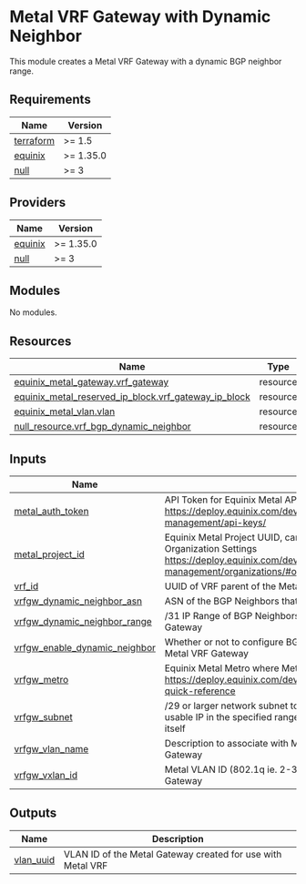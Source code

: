 # Metal VRF Gateway with Dynamic Neighbor

This module creates a Metal VRF Gateway with a dynamic BGP neighbor range.

<!-- BEGIN_TF_DOCS -->
## Requirements

| Name | Version |
|------|---------|
| <a name="requirement_terraform"></a> [terraform](#requirement\_terraform) | >= 1.5 |
| <a name="requirement_equinix"></a> [equinix](#requirement\_equinix) | >= 1.35.0 |
| <a name="requirement_null"></a> [null](#requirement\_null) | >= 3 |

## Providers

| Name | Version |
|------|---------|
| <a name="provider_equinix"></a> [equinix](#provider\_equinix) | >= 1.35.0 |
| <a name="provider_null"></a> [null](#provider\_null) | >= 3 |

## Modules

No modules.

## Resources

| Name | Type |
|------|------|
| [equinix_metal_gateway.vrf_gateway](https://registry.terraform.io/providers/equinix/equinix/latest/docs/resources/metal_gateway) | resource |
| [equinix_metal_reserved_ip_block.vrf_gateway_ip_block](https://registry.terraform.io/providers/equinix/equinix/latest/docs/resources/metal_reserved_ip_block) | resource |
| [equinix_metal_vlan.vlan](https://registry.terraform.io/providers/equinix/equinix/latest/docs/resources/metal_vlan) | resource |
| [null_resource.vrf_bgp_dynamic_neighbor](https://registry.terraform.io/providers/hashicorp/null/latest/docs/resources/resource) | resource |

## Inputs

| Name | Description | Type | Default | Required |
|------|-------------|------|---------|:--------:|
| <a name="input_metal_auth_token"></a> [metal\_auth\_token](#input\_metal\_auth\_token) | API Token for Equinix Metal API interaction https://deploy.equinix.com/developers/docs/metal/identity-access-management/api-keys/ | `string` | n/a | yes |
| <a name="input_metal_project_id"></a> [metal\_project\_id](#input\_metal\_project\_id) | Equinix Metal Project UUID, can be found in the General Tab of the Organization Settings https://deploy.equinix.com/developers/docs/metal/identity-access-management/organizations/#organization-settings-and-roles | `string` | n/a | yes |
| <a name="input_vrf_id"></a> [vrf\_id](#input\_vrf\_id) | UUID of VRF parent of the Metal VRF Gateway to be created | `string` | n/a | yes |
| <a name="input_vrfgw_dynamic_neighbor_asn"></a> [vrfgw\_dynamic\_neighbor\_asn](#input\_vrfgw\_dynamic\_neighbor\_asn) | ASN of the BGP Neighbors that will peer with the created Metal VRF Gateway | `string` | n/a | yes |
| <a name="input_vrfgw_dynamic_neighbor_range"></a> [vrfgw\_dynamic\_neighbor\_range](#input\_vrfgw\_dynamic\_neighbor\_range) | /31 IP Range of BGP Neighbors that will peer with the created Metal VRF Gateway | `string` | n/a | yes |
| <a name="input_vrfgw_enable_dynamic_neighbor"></a> [vrfgw\_enable\_dynamic\_neighbor](#input\_vrfgw\_enable\_dynamic\_neighbor) | Whether or not to configure BGP Dynamic Neighbor range on the created Metal VRF Gateway | `bool` | n/a | yes |
| <a name="input_vrfgw_metro"></a> [vrfgw\_metro](#input\_vrfgw\_metro) | Equinix Metal Metro where Metal resources are going to be deployed https://deploy.equinix.com/developers/docs/metal/locations/metros/#metros-quick-reference | `string` | n/a | yes |
| <a name="input_vrfgw_subnet"></a> [vrfgw\_subnet](#input\_vrfgw\_subnet) | /29 or larger network subnet to be used for Metal VRF Gateway. Note: first usable IP in the specified range will be claimed by the Metal VRF Gateway itself | `string` | n/a | yes |
| <a name="input_vrfgw_vlan_name"></a> [vrfgw\_vlan\_name](#input\_vrfgw\_vlan\_name) | Description to associate with Metal VLAN being created for use use Metal VRF Gateway | `string` | n/a | yes |
| <a name="input_vrfgw_vxlan_id"></a> [vrfgw\_vxlan\_id](#input\_vrfgw\_vxlan\_id) | Metal VLAN ID (802.1q ie. 2-3999) to be created for use with Metal VRF Gateway | `string` | n/a | yes |

## Outputs

| Name | Description |
|------|-------------|
| <a name="output_vlan_uuid"></a> [vlan\_uuid](#output\_vlan\_uuid) | VLAN ID of the Metal Gateway created for use with Metal VRF |
<!-- END_TF_DOCS -->
